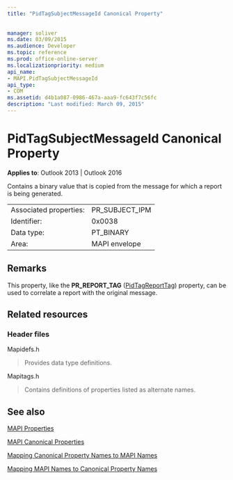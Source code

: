 ```yaml
---
title: "PidTagSubjectMessageId Canonical Property"
 
 
manager: soliver
ms.date: 03/09/2015
ms.audience: Developer
ms.topic: reference
ms.prod: office-online-server
ms.localizationpriority: medium
api_name:
- MAPI.PidTagSubjectMessageId
api_type:
- COM
ms.assetid: d4b1a087-0986-467a-aaa9-fc643f7c56fc
description: "Last modified: March 09, 2015"
---
```


# PidTagSubjectMessageId Canonical Property

  
  
**Applies to**: Outlook 2013 | Outlook 2016 
  
Contains a binary value that is copied from the message for which a report is being generated. 
  
|||
|:-----|:-----|
|Associated properties:  <br/> |PR_SUBJECT_IPM  <br/> |
|Identifier:  <br/> |0x0038  <br/> |
|Data type:  <br/> |PT_BINARY  <br/> |
|Area:  <br/> |MAPI envelope  <br/> |
   
## Remarks

This property, like the **PR_REPORT_TAG** ([PidTagReportTag](pidtagreporttag-canonical-property.md)) property, can be used to correlate a report with the original message. 
  
## Related resources

### Header files

Mapidefs.h
  
> Provides data type definitions.
    
Mapitags.h
  
> Contains definitions of properties listed as alternate names.
    
## See also



[MAPI Properties](mapi-properties.md)
  
[MAPI Canonical Properties](mapi-canonical-properties.md)
  
[Mapping Canonical Property Names to MAPI Names](mapping-canonical-property-names-to-mapi-names.md)
  
[Mapping MAPI Names to Canonical Property Names](mapping-mapi-names-to-canonical-property-names.md)

